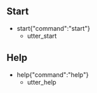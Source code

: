 ## Start
* start{"command":"start"}
    - utter_start

## Help
* help{"command":"help"}
    - utter_help